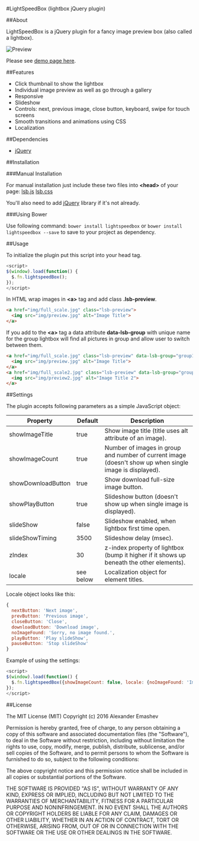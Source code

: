#LightSpeedBox (lightbox jQuery plugin)

##About

LightSpeedBox is a jQuery plugin for a fancy image preview box (also called a lightbox).

![Preview](http://alexemashev.github.io/lsb-lightbox/img/preview.gif)

Please see [demo page here](http://alexemashev.github.io/lsb-lightbox/).

##Features

- Click thumbnail to show the lightbox
- Individual image preview as well as go through a gallery
- Responsive
- Slideshow
- Controls: next, previous image, close button, keyboard, swipe for touch screens
- Smooth transitions and animations using CSS
- Localization

##Dependencies

- [jQuery](http://jquery.com/)

##Installation

###Manual Installation

For manual installation just include these two files into **&lt;head&gt;** of your page:
[lsb.js](http://alexemashev.github.io/lightspeedbox/dist/lsb.js)
[lsb.css](http://alexemashev.github.io/lightspeedbox/dist/lsb.css)

You'll also need to add [jQuery](http://jquery.com/) library if it's not already.

###Using Bower

Use following command:
`bower install lightspeedbox`
or
`bower install lightspeedbox --save`
to save to your project as dependency.

##Usage

To initialize the plugin put this script into your head tag.

```JavaScript
<script>
$(window).load(function() {
  $.fn.lightspeedBox();
});
</script>
```

In HTML wrap images in **&lt;a&gt;** tag and add class **.lsb-preview**.

```HTML
<a href="img/full_scale.jpg" class="lsb-preview">
  <img src="img/preview.jpg" alt="Image Title">
</a>
```

If you add to the **&lt;a&gt;** tag a data attribute **data-lsb-group** with unique name for the group lightbox will find all pictures in group and allow user to switch between them.

```HTML
<a href="img/full_scale.jpg" class="lsb-preview" data-lsb-group="group1">
  <img src="img/preview.jpg" alt="Image Title">
</a>
<a href="img/full_scale2.jpg" class="lsb-preview" data-lsb-group="group1">
  <img src="img/preview2.jpg" alt="Image Title 2">
</a>
```

##Settings

The plugin accepts following parameters as a simple JavaScript object:

| Property         | Default   | Description                                                                       |
|------------------|-----------|----------------------------------------------------------------------------------|
|showImageTitle|true       |Show image title (title uses alt attribute of an image).|
|showImageCount|true       |Number of images in group and number of current image (doesn't show up when single image is displayed).|
|showDownloadButton|true|Show download full-size image button.|
|showPlayButton|true|Slideshow button (doesn't show up when single image is displayed).|
|slideShow   |false      |Slideshow enabled, when lightbox first time open.|
|slideShowTiming   |3500      |Slideshow delay (msec).|
|zIndex           |30      |z-index property of lightbox (bump it higher if it shows up beneath the other elements).|
|locale           |see below     |Localization object for element titles.|

Locale object looks like this:

```JavaScript
{
  nextButton: 'Next image',
  prevButton: 'Previous image',
  closeButton: 'Close',
  downloadButton: 'Download image',
  noImageFound: 'Sorry, no image found.',
  playButton: 'Play slideShow',
  pauseButton: 'Stop slideShow'
}
```
Example of using the settings:

```JavaScript
<script>
$(window).load(function() {
  $.fn.lightspeedBox({showImageCount: false, locale: {noImageFound: 'Image is missing'}});
});
</script>
```

##License

The MIT License (MIT)
Copyright (c) 2016 Alexander Emashev

Permission is hereby granted, free of charge, to any person obtaining a copy of this software and associated documentation files (the "Software"), to deal in the Software without restriction, including without limitation the rights to use, copy, modify, merge, publish, distribute, sublicense, and/or sell copies of the Software, and to permit persons to whom the Software is furnished to do so, subject to the following conditions:

The above copyright notice and this permission notice shall be included in all copies or substantial portions of the Software.

THE SOFTWARE IS PROVIDED "AS IS", WITHOUT WARRANTY OF ANY KIND, EXPRESS OR IMPLIED, INCLUDING BUT NOT LIMITED TO THE WARRANTIES OF MERCHANTABILITY, FITNESS FOR A PARTICULAR PURPOSE AND NONINFRINGEMENT. IN NO EVENT SHALL THE AUTHORS OR COPYRIGHT HOLDERS BE LIABLE FOR ANY CLAIM, DAMAGES OR OTHER LIABILITY, WHETHER IN AN ACTION OF CONTRACT, TORT OR OTHERWISE, ARISING FROM, OUT OF OR IN CONNECTION WITH THE SOFTWARE OR THE USE OR OTHER DEALINGS IN THE SOFTWARE.
